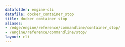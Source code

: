 ```yaml
---
datafolder: engine-cli
datafile: docker_container_stop
title: docker container stop
aliases:
- /edge/engine/reference/commandline/container_stop/
- /engine/reference/commandline/stop/
layout: cli
---
```


<!--
This page is automatically generated from Docker's source code. If you want to
suggest a change to the text that appears here, open a ticket or pull request
in the source repository on GitHub:

https://github.com/docker/cli
-->
